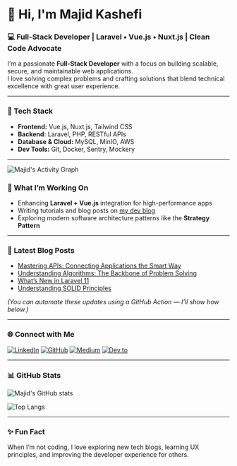 # 👋 Hi, I'm Majid Kashefi  
### 💻 Full-Stack Developer | Laravel • Vue.js • Nuxt.js | Clean Code Advocate

I'm a passionate **Full-Stack Developer** with a focus on building scalable, secure, and maintainable web applications.  
I love solving complex problems and crafting solutions that blend technical excellence with great user experience.

---

### 🚀 Tech Stack
- **Frontend:** Vue.js, Nuxt.js, Tailwind CSS  
- **Backend:** Laravel, PHP, RESTful APIs  
- **Database & Cloud:** MySQL, MinIO, AWS  
- **Dev Tools:** Git, Docker, Sentry, Mockery  

---
![Majid's Activity Graph](https://github-readme-activity-graph.vercel.app/graph?username=majidkashefy1&theme=react-dark)
### 🧩 What I’m Working On
- Enhancing **Laravel + Vue.js** integration for high-performance apps  
- Writing tutorials and blog posts on [my dev blog](https://blog.kashefimajiddev.com)  
- Exploring modern software architecture patterns like the **Strategy Pattern**

---

### 📝 Latest Blog Posts
<!-- BLOG-POST-LIST:START -->
- [Mastering APIs: Connecting Applications the Smart Way](https://blog.kashefimajiddev.com/mastering-apis.html)
- [Understanding Algorithms: The Backbone of Problem Solving](https://blog.kashefimajiddev.com/understanding-algorithms.html)
- [What’s New in Laravel 11](https://blog.kashefimajiddev.com/laravel-11-whats-new.html)
- [Understanding SOLID Principles](https://blog.kashefimajiddev.com/solid-principles.html)
<!-- BLOG-POST-LIST:END -->

*(You can automate these updates using a GitHub Action — I’ll show how below.)*

---

### 🌐 Connect with Me
[![LinkedIn](https://img.shields.io/badge/-Majid%20Kashefi-blue?logo=linkedin&style=flat)](https://www.linkedin.com/in/kashefymajid)
[![GitHub](https://img.shields.io/badge/-GitHub-black?logo=github&style=flat)](https://github.com/majidkashefy1)
[![Medium](https://img.shields.io/badge/-Medium-000000?logo=medium&style=flat)](https://medium.com/@kashefymajid1992)
[![Dev.to](https://img.shields.io/badge/-Dev.to-0A0A0A?logo=devdotto&style=flat)](https://dev.to/kashefphp)

---

### 📊 GitHub Stats
![Majid's GitHub stats](https://github-readme-stats.vercel.app/api?username=majidkashefy1&show_icons=true&theme=tokyonight)

![Top Langs](https://github-readme-stats.vercel.app/api/top-langs/?username=majidkashefy1&layout=compact&theme=tokyonight)

---

### ✨ Fun Fact
When I’m not coding, I love exploring new tech blogs, learning UX principles, and improving the developer experience for others.
